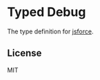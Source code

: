 # Typed Debug

The type definition for [jsforce](https://github.com/jsforce/jsforce).

## License

MIT
